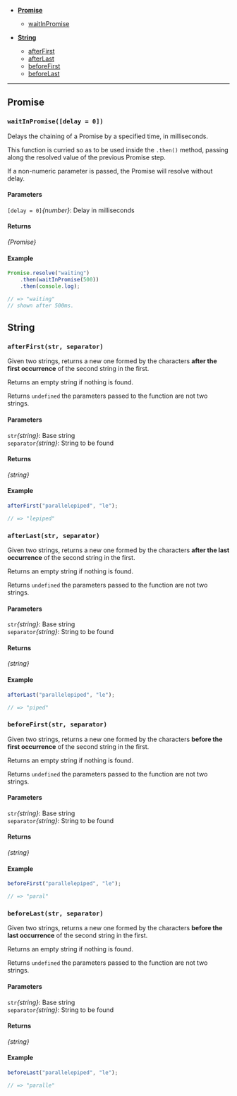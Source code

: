 * **[Promise](#promise)**
  * [waitInPromise](#waitInPromise)

* **[String](#string)**
  * [afterFirst](#afterFirst)
  * [afterLast](#afterLast)
  * [beforeFirst](#beforeFirst)
  * [beforeLast](#beforeLast)

---

## Promise

<a name="waitInPromise"></a>
### `waitInPromise([delay = 0])`

Delays the chaining of a Promise by a specified
time, in milliseconds.

This function is curried so as to be used inside
the `.then()` method, passing along the resolved
value of the previous Promise step.

If a non-numeric parameter is passed, the Promise
will resolve without delay.

#### Parameters
`[delay = 0]`*{number}*: Delay in milliseconds<br/>

#### Returns
*{Promise}*<br/>

#### Example

```javascript
Promise.resolve("waiting")
	.then(waitInPromise(500))
	.then(console.log);

// => "waiting"
// shown after 500ms.
```

## String

<a name="afterFirst"></a>
### `afterFirst(str, separator)`

Given two strings, returns a new one formed
by the characters **after the first
occurrence** of the second string in the first.

Returns an empty string if nothing is found.

Returns `undefined` the parameters passed to
the function are not two strings.

#### Parameters
`str`*{string}*: Base string<br/>
`separator`*{string}*: String to be found<br/>

#### Returns
*{string}*<br/>

#### Example

```javascript
afterFirst("parallelepiped", "le");

// => "lepiped"
```

<a name="afterLast"></a>
### `afterLast(str, separator)`

Given two strings, returns a new one formed
by the characters **after the last
occurrence** of the second string in the first.

Returns an empty string if nothing is found.

Returns `undefined` the parameters passed to
the function are not two strings.

#### Parameters
`str`*{string}*: Base string<br/>
`separator`*{string}*: String to be found<br/>

#### Returns
*{string}*<br/>

#### Example

```javascript
afterLast("parallelepiped", "le");

// => "piped"
```

<a name="beforeFirst"></a>
### `beforeFirst(str, separator)`

Given two strings, returns a new one formed
by the characters **before the first
occurrence** of the second string in the first.

Returns an empty string if nothing is found.

Returns `undefined` the parameters passed to
the function are not two strings.

#### Parameters
`str`*{string}*: Base string<br/>
`separator`*{string}*: String to be found<br/>

#### Returns
*{string}*<br/>

#### Example

```javascript
beforeFirst("parallelepiped", "le");

// => "paral"
```

<a name="beforeLast"></a>
### `beforeLast(str, separator)`

Given two strings, returns a new one formed
by the characters **before the last
occurrence** of the second string in the first.

Returns an empty string if nothing is found.

Returns `undefined` the parameters passed to
the function are not two strings.

#### Parameters
`str`*{string}*: Base string<br/>
`separator`*{string}*: String to be found<br/>

#### Returns
*{string}*<br/>

#### Example

```javascript
beforeLast("parallelepiped", "le");

// => "paralle"
```


